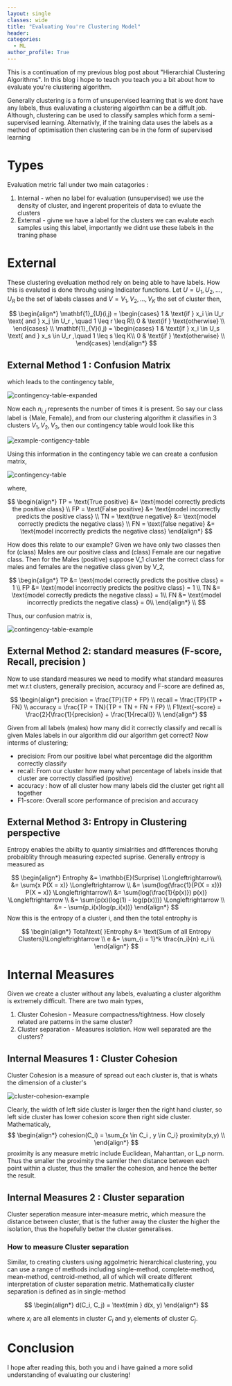 ```yaml
---
layout: single
classes: wide
title: "Evaluating You're Clustering Model"
header:
categories:
  - ML
author_profile: True
---
```


This is a continuation of my previous blog post about "Hierarchial Clustering Algorithms". In this blog i hope to teach you teach you a bit about how to evaluate you're clustering algorithm. 

Generally clustering is a form of unsupervised learning that is we dont have any labels, thus evaluvating a clustering algoirthm can be a diffult job. Although, clustering can be used to classify samples which form a semi-supervised learning. Alternativly, if the training data uses the labels as a method of optimisation then clustering can be in the form of supervised learning 

# Types 
Evaluation metric fall under two main catagories :
1. Internal - when no label for evaluation (unsupervised) we use the density of cluster, and ingerent properiteis of data to evluate the clusters
2. External - givne we have a label for the clusters we can evalute each samples using this label, importantly we didnt use these labels in the traning phase

# External 
These clustering eveluation method rely on being able to  have labels. How this is evaluted is done throuhg using Indicator functions. Let $U = {U_1, U_2,...,U_R}$ be the set of labels classes and $V={V_1, V_2,...,V_K}$ the set of cluster then,

$$
\begin{align*}
\mathbf{1}_{U}(i,j) = 
\begin{cases}
1 & \text{if } x_i \in U_r \text{ and } x_j \in U_r , \quad 1 \leq r \leq R\\
0 & \text{if } \text{otherwise} \\ 
\end{cases} \\
\mathbf{1}_{V}(i,j) = 
\begin{cases}
1 & \text{if } x_i \in U_s \text{ and } x_s \in U_r ,\quad 1 \leq s \leq K\\
0 & \text{if } \text{otherwise} \\ 
\end{cases}
\end{align*}
$$

## External Method 1 : Confusion Matrix
which leads to the contingency table,

![contingency-table-expanded](/assets/images/clustering/continugency-table-expanded.png)

Now each $n_{i,j}$ represents the number of times it is present. So say our class label is {Male, Female}, and from our clustering algorithm it classifies in 3 clusters ${V_1, V_2, V_3}$, then our contingency table would look like this 

![example-contigency-table](/assets/images/clustering/examples-contingency-table.png)


Using this information in the contingency table we can create a confusion matrix,

![contingency-table](/assets/images/clustering/contingency-table.png)

where, 

$$
\begin{align*}
TP = \text{True positive} &= \text{model correctly predicts the positive class} \\ 
FP =  \text{False positive} &= \text{model incorrectly predicts the positive class} \\
TN = \text{true negative} &= \text{model correctly predicts the negative class} \\
FN = \text{false negative} &= \text{model incorrectly predicts the negative class}
\end{align*}
$$

How does this relate to our example? Given we have only two classes then for (class) Males are our positive class and (class) Female are our negative class. Then for the Males (positive) suppose  V_1 cluster the correct class for males and females are the negative class given by V_2,

$$
\begin{align*}
TP &= \text{model correctly predicts the positive class} = 1   \\ 
FP &= \text{model incorrectly predicts the positive class} =  1 \\
TN &= \text{model correctly predicts the negative class} = 1\\
FN &= \text{model incorrectly predicts the negative class} = 0\\
\end{align*} \\
$$

Thus, our confusion matrix is, 

![contingency-table-example](/assets/images/clustering/contingency-table-one-example.png)


## External Method 2: standard measures (F-score, Recall, precision )
Now to use standard measures we need to modify what standard measures met w.r.t clusters, generally precision, accuracy and F-score are defined as, 

$$
\begin{align*}
precision = \frac{TP}{TP + FP} \\ 
recall = \frac{TP}{TP + FN} \\ 
accuracy = \frac{TP + TN}{TP + TN + FN + FP}  \\ 
F1\text{-score} = \frac{2}{\frac{1}{precision} + \frac{1}{recall}} \\ 
\end{align*}
$$

Given from all labels (males) how many did it correctly classify and recall is given Males labels in our algorithm did our algorithm get correct?
Now interms of clustering;
- precision: From our positive label what percentage did the algorithm correctly classify
- recall: From our cluster how many what percentage of labels inside that cluster are correctly classified (positive)
- accuracy : how of all cluster how many labels did the cluster get right all together
- F1-score: Overall score performance of precision and accuracy

## External Method 3: Entropy in Clustering perspective
Entropy enables the abiilty to quantiy simialrities and dfifferences thoruhg probaiblity through measuring expected suprise. Generally entropy is measured as

$$
\begin{align*}
Entrophy &= \mathbb{E}(Surprise) \Longleftrightarrow\\
&= \sum{x P(X = x)} \Longleftrightarrow \\ 
&= \sum{log(\frac{1}{P(X = x)}) P(X = x)} \Longleftrightarrow\\
&= \sum{log(\frac{1}{p(x)}) p(x)} \Longleftrightarrow \\ 
&= \sum{p(x)(log(1) - log(p(x)))} \Longleftrightarrow \\ 
&= - \sum{p_i(x)log(p_i(x))}
\end{align*}
$$
Now this is the entropy of a cluster i, and then the total entrophy is 

$$
\begin{align*}
Total\text{ }Entrophy &= \text{Sum of all Entropy Clusters}\Longleftrightarrow \\ 
e &= \sum_{i = 1}^k \frac{n_i}{n} e_i \\ 
\end{align*}
$$

# Internal Measures
Given we create a cluster without any labels, evaluating a cluster algorithm is extremely difficult. There are two main types,
1. Cluster Cohesion - Measure compactness/tightness. How closely related are patterns in the same cluster?
2. Cluster separation - Measures isolation. How well separated are the clusters?

## Internal Measures 1 : Cluster Cohesion
Cluster Cohesion is a measure of spread out each cluster is, that is whats the dimension of a cluster's

![cluster-cohesion-example](/assets/images/clustering/cluster-cohesion-example.png)

Clearly, the width of left side cluster is larger then the right hand cluster, so left side cluster has lower cohesion score then right side cluster. Mathematicaly,
$$
\begin{align*}
cohesion(C_i) = \sum_{x \in C_i , y \in C_i} proximity(x,y) \\ 
\end{align*}
$$
proximity is any measure metric include Euclidean, Mahanttan, or L_p norm. Thus the smaller the proximity the samller then distance between each point within a cluster, thus the smaller the cohesion, and hence the better the result.

## Internal Measures 2 : Cluster separation
Cluster seperation measure inter-measure metric, which measure the distance between cluster, that is the futher away the cluster the higher the isolation, thus the hopefully better the cluster generalises. 

### How to measure Cluster separation
Similar, to creating clusters using aggolmetric hierarchical clustering, you can use a range of methods including single-method, complete-method, mean-method, centroid-method, all of which will create different interpretation of cluster separation metric. 
Mathematically cluster separation is defined as in single-method

$$
\begin{align*}
d(C_i, C_j) = \text{min } d(x, y)
\end{align*}
$$

where $x_i$ are all elements in cluster $C_i$ and $y_i$ elements of cluster $C_j$.


# Conclusion
I hope after reading this, both you and i have gained a more solid understanding of evaluating our clustering! 




